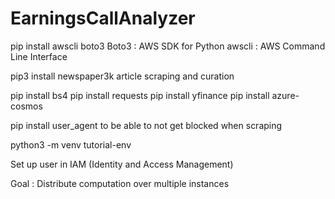 # EarningsCallAnalyzer

pip install awscli boto3
Boto3 : AWS SDK for Python
awscli : AWS Command Line Interface

pip3 install newspaper3k
article scraping and curation

pip install bs4
pip install requests
 pip install yfinance
pip install azure-cosmos

pip install user_agent
to be able to not get blocked when scraping

python3 -m venv tutorial-env

Set up user in IAM (Identity and Access Management)


 Goal : Distribute computation over multiple instances
 
